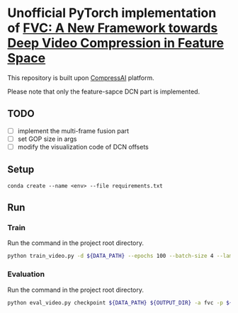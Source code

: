 # Unofficial PyTorch implementation of [FVC: A New Framework towards Deep Video Compression in Feature Space](https://openaccess.thecvf.com/content/CVPR2021/papers/Hu_FVC_A_New_Framework_Towards_Deep_Video_Compression_in_Feature_CVPR_2021_paper.pdf)

This repository is built upon [CompressAI](https://github.com/InterDigitalInc/CompressAI) platform.

Please note that only the feature-sapce DCN part is implemented.

## TODO
- [ ] implement the multi-frame fusion part
- [ ] set GOP size in  args
- [ ] modify the visualization code of DCN offsets

## Setup

```
conda create --name <env> --file requirements.txt
```

## Run

### Train

Run the command in the project root directory.

```bash
python train_video.py -d ${DATA_PATH} --epochs 100 --batch-size 4 --lambda 256 -lr 5e-5 --cuda --save
```

### Evaluation

Run the command in the project root directory.

```bash
python eval_video.py checkpoint ${DATA_PATH} ${OUTPUT_DIR} -a fvc -p ${MODEL_PATH} --keep_binaries -v
```

